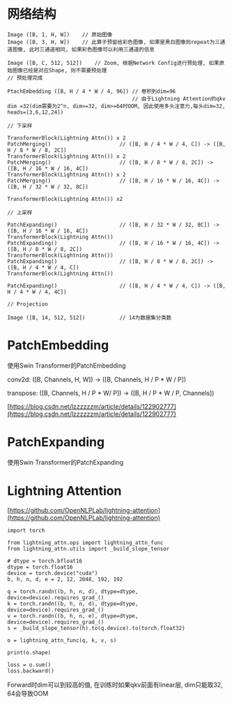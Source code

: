 # 网络结构

```
Image ([B, 1, H, W])    // 原始图像
Image ([B, 3, H, W])    // 此算子预留给彩色图像, 如果是黑白图像则repeat为三通道图像, 此时三通道相同, 如果彩色图像可以利用三通道的信息

Image ([B, C, 512, 512])    // Zoom, 根据Network Config进行预处理, 如果原始图像已经是对应Shape, 则不需要预处理
// 预处理完成

PtachEmbedding ([B, H / 4 * W / 4, 96]) // 卷积到dim=96
                                        // 由于Lightning Attention的qkv dim =32(dim需要为2^n, dim>=32, dim>=64时OOM, 因此使用多头注意力,每头dim=32, heads=[3,6,12,24])

// 下采样

TransformerBlock(Lightning Attn()) x 2
PatchMerging()                      // ([B, H / 4 * W / 4, C]) -> ([B, H / 8 * W / 8, 2C])
TransformerBlock(Lightning Attn()) x 2
PatchMerging()                      // ([B, H / 8 * W / 8, 2C]) -> ([B, H / 16 * W / 16, 4C])
TransformerBlock(Lightning Attn()) x 2
PatchMerging()                      // ([B, H / 16 * W / 16, 4C]) -> ([B, H / 32 * W / 32, 8C])

TransformerBlock(Lightning Attn()) x2

// 上采样

PatchExpanding()                    // ([B, H / 32 * W / 32, 8C]) -> ([B, H / 16 * W / 16, 4C])
TransformerBlock(Lightning Attn())
PatchExpanding()                    // ([B, H / 16 * W / 16, 4C]) -> ([B, H / 8 * W / 8, 2C])
TransformerBlock(Lightning Attn())
PatchExpanding()                    // ([B, H / 8 * W / 8, 2C]) -> ([B, H / 4 * W / 4, C])
TransformerBlock(Lightning Attn())

PatchExpanding()                    // ([B, H / 4 * W / 4, C]) -> ([B, H / 4 * W / 4, 4C])

// Projection

Image ([B, 14, 512, 512])           // 14为数据集分类数
```

# PatchEmbedding

使用Swin Transformer的PatchEmbedding 

<!-- flatten: image([B, Channels, H, W]) &rarr; ([B, Channels, H * W]) -->
conv2d: ([B, Channels, H, W]) &rarr; ([B, Channels, H / P * W / P])

transpose: ([B, Channels, H / P * W/ P]) &rarr; ([B, H / P * W / P, Channels])

[https://blog.csdn.net/lzzzzzzm/article/details/122902777](https://blog.csdn.net/lzzzzzzm/article/details/122902777)

# PatchExpanding

使用Swin Transformer的PatchExpanding

# Lightning Attention

[https://github.com/OpenNLPLab/lightning-attention](https://github.com/OpenNLPLab/lightning-attention)

```
import torch

from lightning_attn.ops import lightning_attn_func
from lightning_attn.utils import _build_slope_tensor

# dtype = torch.bfloat16
dtype = torch.float16
device = torch.device("cuda")
b, h, n, d, e = 2, 12, 2048, 192, 192

q = torch.randn((b, h, n, d), dtype=dtype, device=device).requires_grad_()
k = torch.randn((b, h, n, d), dtype=dtype, device=device).requires_grad_()
v = torch.randn((b, h, n, e), dtype=dtype, device=device).requires_grad_()
s = _build_slope_tensor(h).to(q.device).to(torch.float32)

o = lightning_attn_func(q, k, v, s)

print(o.shape)

loss = o.sum()
loss.backward()
```

Forward时dim可以到较高的值, 在训练时如果qkv前面有linear层, dim只能取32, 64会导致OOM